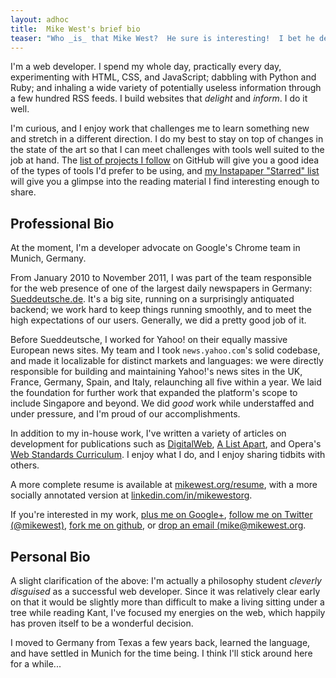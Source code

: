 ```yaml
---
layout: adhoc
title:  Mike West's brief bio
teaser: "Who _is_ that Mike West?  He sure is interesting!  I bet he develops websites or something!"
---
```

I'm a web developer.  I spend my whole day, practically every day, experimenting with HTML, CSS, and JavaScript; dabbling with Python and Ruby; and inhaling a wide variety of potentially useless information through a few hundred RSS feeds. I build websites that _delight_ and _inform_.  I do it well.

I'm curious, and I enjoy work that challenges me to learn something new and stretch in a different direction.  I do my best to stay on top of changes in the state of the art so that I can meet challenges with tools well suited to the job at hand.  The [list of projects I follow][github_follow] on GitHub will give you a good idea of the types of tools I'd prefer to be using, and [my Instapaper "Starred" list][instapaper_starred] will give you a glimpse into the reading material I find interesting enough to share.

Professional Bio
----------------

At the moment, I'm a developer advocate on Google's Chrome team in Munich, Germany.

From January 2010 to November 2011, I was part of the team responsible for the web presence of one of the largest daily newspapers in Germany: [Sueddeutsche.de][sde].  It's a big site, running on a surprisingly antiquated backend; we work hard to keep things running smoothly, and to meet the high expectations of our users.  Generally, we did a pretty good job of it.

Before Sueddeutsche, I worked for Yahoo! on their equally massive European news sites.  My team and I took `news.yahoo.com`'s solid codebase, and made it localizable for distinct markets and languages: we were directly responsible for building and maintaining Yahoo!'s news sites in the UK, France, Germany, Spain, and Italy, relaunching all five within a year.  We laid the foundation for further work that expanded the platform's scope to include Singapore and beyond.  We did _good_ work while understaffed and under pressure, and I'm proud of our accomplishments.

In addition to my in-house work, I've written a variety of articles on development for publications such as [DigitalWeb][dw], [A List Apart][ala], and Opera's [Web Standards Curriculum][owsc].  I enjoy what I do, and I enjoy sharing tidbits with others.

A more complete resume is available at [mikewest.org/resume][resume], with a more socially annotated version at [linkedin.com/in/mikewestorg][linkedin].

If you're interested in my work, <a href="https://plus.google.com/104437754419996754779/" rel="me">plus me on Google+</a>, [follow me on Twitter (@mikewest)][twitter], [fork me on github][github], or [drop an email (mike@mikewest.org][email].

Personal Bio
------------

A slight clarification of the above: I'm actually a philosophy student _cleverly disguised_ as a successful web developer.  Since it was relatively clear early on that it would be slightly more than difficult to make a living sitting under a tree while reading Kant, I've focused my energies on the web, which happily has proven itself to be a wonderful decision.

I moved to Germany from Texas a few years back, learned the language, and have settled in Munich for the time being.  I think I'll stick around here for a while...


[github_follow]:        http://github.com/mikewest/following
[instapaper_starred]:   http://www.instapaper.com/starred/rss/203164/fvc7FjLu4aIN5wsniOahrlWgbLw
[sde]:                  http://www.sueddeutsche.de/

[dw]:       http://www.digital-web.com/about/contributors/mike_west/
[ala]:      http://www.alistapart.com/authors/w/mikewest
[owsc]:     http://www.opera.com/company/education/curriculum/

[resume]:   http://mikewest.org/resume
[linkedin]: http://www.linkedin.com/in/mikewestorg
[twitter]:  http://twitter.com/mikewest
[github]:   http://github.com/mikewest/
[email]:    mailto:mike@mikewest.org

